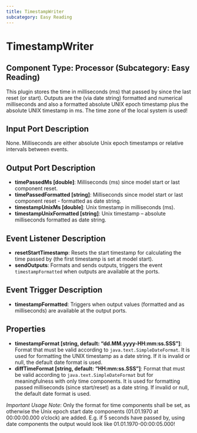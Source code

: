 ```yaml
---
title: TimestampWriter
subcategory: Easy Reading
---
```


# TimestampWriter

## Component Type: Processor (Subcategory: Easy Reading)

This plugin stores the time in milliseconds (ms) that passed by since the last reset (or start).
Outputs are the (via date string) formatted and numerical milliseconds and also a formatted absolute UNIX epoch timestamp plus the absolute UNIX timestamp in ms.
The time zone of the local system is used!

## Input Port Description

None. Milliseconds are either absolute Unix epoch timestamps or relative intervals between events.

## Output Port Description

- **timePassedMs \[double\]**: Milliseconds (ms) since model start or last component reset.
- **timePassedFormatted \[string\]**: Milliseconds since model start or last component reset - formatted as date string.
- **timestampUnixMs \[double\]**: Unix timestamp in milliseconds (ms).
- **timestampUnixFormatted \[string\]**: Unix timestamp – absolute milliseconds formatted as date string.

## Event Listener Description

- **resetStartTimestamp**: Resets the start timestamp for calculating the time passed by (the first timestamp is set at model start).
- **sendOutputs**: Formats and sends outputs, triggers the event `timestampFormatted` when outputs are available at the ports.

## Event Trigger Description

- **timestampFormatted**: Triggers when output values (formatted and as milliseconds) are available at the output ports.

## Properties

- **timestampFormat \[string, default: “dd.MM.yyyy-HH:mm:ss.SSS”\]**: Format that must be valid according to `java.text.SimpleDateFormat`.
  It is used for formatting the UNIX timestamp as a date string.
  If it is invalid or null, the default date format is used.
- **diffTimeFormat \[string, default: “HH:mm:ss.SSS”\]**: Format that must be valid according to `java.text.SimpleDateFormat` but for meaningfulness with only time components.
  It is used for formatting passed milliseconds (since start/reset) as a date string.
  If invalid or null, the default date format is used.

_Important Usage Note_: Only the format for time components shall be set, as otherwise the Unix epoch start date components (01.01.1970 at 00:00:00.000 o’clock) are added.
E.g. if 5 seconds have passed by, using date components the output would look like 01.01.1970-00:00:05.000!
